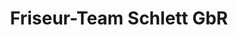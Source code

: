 ---
title: "Friseur-Team Schlett GbR"
url: /hoechst-im-odenwald/friseur-team-schlett-gbr/
shop: Friseur
---